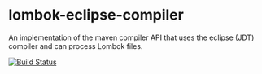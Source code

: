 lombok-eclipse-compiler
=======================

An implementation of the maven compiler API that uses the eclipse (JDT) compiler and can process Lombok files.

[![Build Status](https://buildhive.cloudbees.com/job/reubenpeeris/job/lombok-eclipse-compiler/badge/icon)](https://buildhive.cloudbees.com/job/reubenpeeris/job/lombok-eclipse-compiler/)
